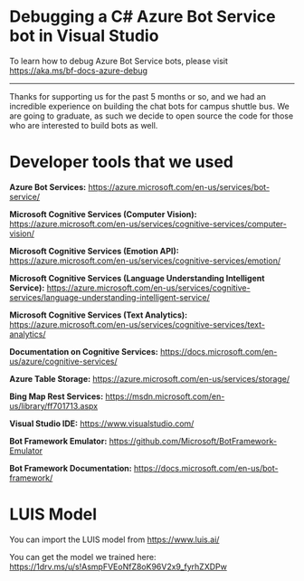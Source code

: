 # Debugging a C# Azure Bot Service bot in Visual Studio 

To learn how to debug Azure Bot Service bots, please visit https://aka.ms/bf-docs-azure-debug

****************************************************************************************************
Thanks for supporting us for the past 5 months or so, and we had an incredible experience on building the chat bots for campus shuttle bus. We are going to graduate, as such we decide to open source the code for those who are interested to build bots as well.

# Developer tools that we used

**Azure Bot Services:** https://azure.microsoft.com/en-us/services/bot-service/

**Microsoft Cognitive Services (Computer Vision):** https://azure.microsoft.com/en-us/services/cognitive-services/computer-vision/

**Microsoft Cognitive Services (Emotion API):** https://azure.microsoft.com/en-us/services/cognitive-services/emotion/

**Microsoft Cognitive Services (Language Understanding Intelligent Service):** https://azure.microsoft.com/en-us/services/cognitive-services/language-understanding-intelligent-service/

**Microsoft Cognitive Services (Text Analytics):** https://azure.microsoft.com/en-us/services/cognitive-services/text-analytics/

**Documentation on Cognitive Services:** https://docs.microsoft.com/en-us/azure/cognitive-services/

**Azure Table Storage:** https://azure.microsoft.com/en-us/services/storage/

**Bing Map Rest Services:** https://msdn.microsoft.com/en-us/library/ff701713.aspx

**Visual Studio IDE:** https://www.visualstudio.com/

**Bot Framework Emulator:** https://github.com/Microsoft/BotFramework-Emulator

**Bot Framework Documentation:** https://docs.microsoft.com/en-us/bot-framework/

# LUIS Model
You can import the LUIS model from https://www.luis.ai/

You can get the model we trained here: https://1drv.ms/u/s!AsmpFVEoNfZ8oK96V2x9_fyrhZXDPw

